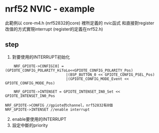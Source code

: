 # nrf52 NVIC - example

此範例以 core-m4.h (nrf52832的core) 裡所定義的 nvic函式 和直接對register改值的方式實現interrupt (register的定義在nrf52.h)

## step
 
 1. 對要使用的INTERRUPT初始化
```
    NRF_GPIOTE->CONFIG[0] = (GPIOTE_CONFIG_POLARITY_HiToLo<<GPIOTE_CONFIG_POLARITY_Pos)  
                            |(BSP_BUTTON_0 << GPIOTE_CONFIG_PSEL_Pos)  
                            |(GPIOTE_CONFIG_MODE_Event << GPIOTE_CONFIG_MODE_Pos)  
                            
    NRF_GPIOTE->INTENSET = GPIOTE_INTENSET_IN0_Set << GPIOTE_INTENSET_IN0_Pos 
```
    NRF_GPIOTE->CONFIG //gpiote的channel，nrf52832有8個
    NRF_GPIOTE->INTENSET //enable interrupt
 2. enable要使用的INTERRUPT
 3. 設定中斷的priority
